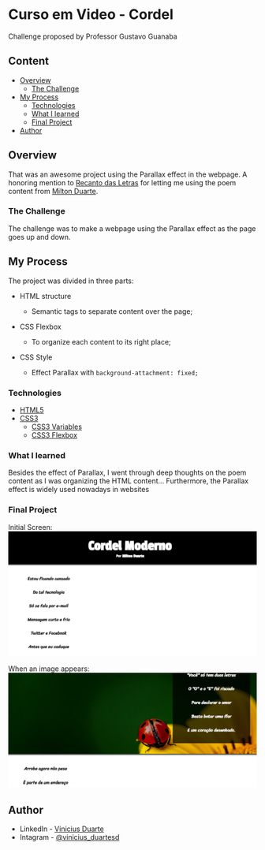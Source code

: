 # Curso em Video - Cordel

Challenge proposed by Professor Gustavo Guanaba

## Content

* [Overview](#overview) 
     * [The Challenge](#the-challenge)
* [My Process](#my-process)
     * [Technologies](#technologies)
     * [What I learned](#what-i-learned)
     * [Final Project](#final-project)
* [Author](#author)

## Overview

That was an awesome project using the Parallax effect in the webpage. A honoring mention to [Recanto das Letras](https://www.recantodasletras.com.br/poesias/3186743) for letting me using the poem content from [Milton Duarte](https://www.youtube.com/watch?v=ePPNliWMnoM).

### The Challenge

The challenge was to make a webpage using the Parallax effect as the page goes up and down.

## My Process

The project was divided in three parts:

- HTML structure
    - Semantic tags to separate content over the page;

- CSS Flexbox
    - To organize each content to its right place;

- CSS Style
    - Effect Parallax with `background-attachment: fixed;`

### Technologies

- [HTML5](https://www.w3schools.com/)
- [CSS3](https://www.w3schools.com/css/default.asp)
    - [CSS3 Variables](https://www.w3schools.com/css/css3_variables.asp)
    - [CSS3 Flexbox](https://developer.mozilla.org/pt-BR/docs/Learn/CSS/CSS_layout/Flexbox)

### What I learned

Besides the effect of Parallax, I went through deep thoughts on the poem content as I was organizing the HTML content...
Furthermore, the Parallax effect is widely used nowadays in websites

### Final Project

Initial Screen:
![ss1](imagens/screenshot/ss1.png)

When an image appears:
![ss2](imagens/screenshot/ss2.png)

## Author

- LinkedIn - [Vinicius Duarte](https://www.linkedin.com/in/viniciussouzaduarte/)
- Intagram - [@vinicius_duartesd](https://www.instagram.com/vinicius_duartesd/)

